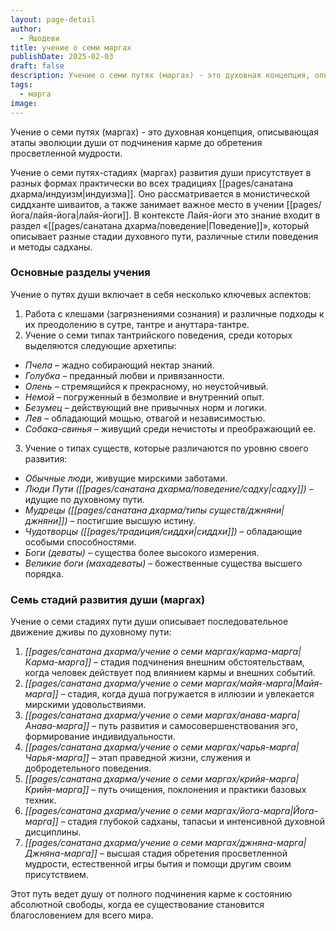 ```yaml
---
layout: page-detail
author:
  - Яшодеви
title: учение о семи маргах
publishDate: 2025-02-03
draft: false
description: Учение о семи путях (маргах) - это духовная концепция, описывающая этапы эволюции души от подчинения карме до обретения просветленной мудрости. Включает работу с клешами, разные стили тантрийского поведения и классификацию существ по уровню развития. Семь стадий пути - это последовательный процесс очищения, самопознания и выхода за пределы иллюзий, ведущий к естественному состоянию свободы и божественной игры бытия.
tags:
  - марга
image:
---
```

Учение о семи путях (маргах) - это духовная концепция, описывающая этапы эволюции души от подчинения карме до обретения просветленной мудрости.

Учение о семи путях-стадиях (маргах) развития души присутствует в разных формах практически во всех традициях [[pages/санатана дхарма/индуизм|индуизма]]. Оно рассматривается в монистической сиддханте шиваитов, а также занимает важное место в учении [[pages/йога/лайя-йога|лайя-йоги]]. В контексте Лайя-йоги это знание входит в раздел «[[pages/санатана дхарма/поведение|Поведение]]», который описывает разные стадии духовного пути, различные стили поведения и методы садханы.

### Основные разделы учения

Учение о путях души включает в себя несколько ключевых аспектов:
1. Работа с клешами (загрязнениями сознания) и различные подходы к их преодолению в сутре, тантре и ануттара-тантре.
2. Учение о семи типах тантрийского поведения, среди которых выделяются следующие архетипы:

- *Пчела* – жадно собирающий нектар знаний.
- *Голубка* – преданный любви и привязанности.
- *Олень* – стремящийся к прекрасному, но неустойчивый.
- *Немой* – погруженный в безмолвие и внутренний опыт.
- *Безумец* – действующий вне привычных норм и логики.
- *Лев* – обладающий мощью, отвагой и независимостью.
- *Собака-свинья* – живущий среди нечистоты и преображающий ее.

3. Учение о типах существ, которые различаются по уровню своего развития:

- *Обычные люди*, живущие мирскими заботами.
- *Люди Пути ([[pages/санатана дхарма/поведение/садху|садху]])* – идущие по духовному пути.
- *Мудрецы ([[pages/санатана дхарма/типы существ/джняни|джняни]])* – постигшие высшую истину.
- *Чудотворцы ([[pages/традиция/сиддхи|сиддхи]])* – обладающие особыми способностями.
- *Боги (деваты)* – существа более высокого измерения.
- *Великие боги (махадеваты)* – божественные существа высшего порядка.

### Семь стадий развития души (маргах)

Учение о семи стадиях пути души описывает последовательное движение дживы по духовному пути:

1. *[[pages/санатана дхарма/учение о семи маргах/карма-марга|Карма-марга]]* – стадия подчинения внешним обстоятельствам, когда человек действует под влиянием кармы и внешних событий.
2. *[[pages/санатана дхарма/учение о семи маргах/майя-марга|Майя-марга]]* – стадия, когда душа погружается в иллюзии и увлекается мирскими удовольствиями.
3. *[[pages/санатана дхарма/учение о семи маргах/анава-марга|Анава-марга]]* – путь развития и самосовершенствования эго, формирование индивидуальности.
4. *[[pages/санатана дхарма/учение о семи маргах/чарья-марга|Чарья-марга]]* – этап праведной жизни, служения и добродетельного поведения.
5. *[[pages/санатана дхарма/учение о семи маргах/крийя-марга|Крийя-марга]]* – путь очищения, поклонения и практики базовых техник.
6. *[[pages/санатана дхарма/учение о семи маргах/йога-марга|Йога-марга]]* – стадия глубокой садханы, тапасьи и интенсивной духовной дисциплины.
7. *[[pages/санатана дхарма/учение о семи маргах/джняна-марга|Джняна-марга]]* – высшая стадия обретения просветленной мудрости, естественной игры бытия и помощи другим своим присутствием.

Этот путь ведет душу от полного подчинения карме к состоянию абсолютной свободы, когда ее существование становится благословением для всего мира.